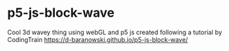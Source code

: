 # p5-js-block-wave
Cool 3d wavey thing using webGL and p5 js created following a tutorial by CodingTrain
https://d-baranowski.github.io/p5-js-block-wave/
